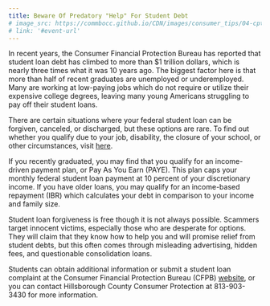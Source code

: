 ```yaml
---
title: Beware Of Predatory "Help" For Student Debt
# image_src: https://commbocc.github.io/CDN/images/consumer_tips/04-cpt-thursday.png
# link: '#event-url'
---
```


In recent years, the Consumer Financial Protection Bureau has reported that student loan debt has climbed to more than $1 trillion dollars, which is nearly three times what it was 10 years ago. The biggest factor here is that more than half of recent graduates are unemployed or underemployed. Many are working at low-paying jobs which do not require or utilize their expensive college degrees, leaving many young Americans struggling to pay off their student loans.

There are certain situations where your federal student loan can be forgiven, canceled, or discharged, but these options are rare. To find out whether you qualify due to your job, disability, the closure of your school, or other circumstances, visit [here](https://studentaid.ed.gov/repay-loans/forgiveness-cancellation).

If you recently graduated, you may find that you qualify for an income-driven payment plan, or Pay As You Earn (PAYE). This plan caps your monthly federal student loan payment at 10 percent of your discretionary income. If you have older loans, you may qualify for an income-based repayment (IBR) which calculates your debt in comparison to your income and family size.

Student loan forgiveness is free though it is not always possible. Scammers target innocent victims, especially those who are desperate for options. They will claim that they know how to help you and will promise relief from student debts, but this often comes through misleading advertising, hidden fees, and questionable consolidation loans.

Students can obtain additional information or submit a student loan complaint at the Consumer Financial Protection Bureau (CFPB) [website](http://www.consumerfinance.gov/students), or you can contact Hillsborough County Consumer Protection at 813-903-3430 for more information.
